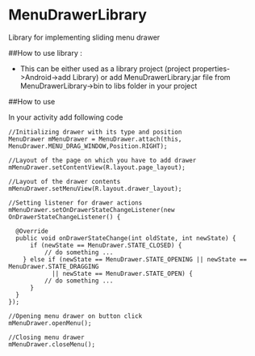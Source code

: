 MenuDrawerLibrary
=================

Library for implementing sliding menu drawer 

##How to use library :

- This can be either 
     used as a library project (project properties->Android->add Library) 
  or 
     add MenuDrawerLibrary.jar file from MenuDrawerLibrary->bin to libs folder in your project


##How to use

  In your activity add following code
  
    //Initializing drawer with its type and position
    MenuDrawer mMenuDrawer = MenuDrawer.attach(this, MenuDrawer.MENU_DRAG_WINDOW,Position.RIGHT);
    
    //Layout of the page on which you have to add drawer
    mMenuDrawer.setContentView(R.layout.page_layout);
		
	//Layout of the drawer contents
	mMenuDrawer.setMenuView(R.layout.drawer_layout);
	
	//Setting listener for drawer actions
	mMenuDrawer.setOnDrawerStateChangeListener(new OnDrawerStateChangeListener() {

	  @Override
	  public void onDrawerStateChange(int oldState, int newState) {
		  if (newState == MenuDrawer.STATE_CLOSED) {
			  // do something ...
	  	} else if (newState == MenuDrawer.STATE_OPENING || newState == MenuDrawer.STATE_DRAGGING
				|| newState == MenuDrawer.STATE_OPEN) {
			  // do something ...
 		  }
	  }
    });
	  
    //Opening menu drawer on button click
    mMenuDrawer.openMenu();
    
    //Closing menu drawer
    mMenuDrawer.closeMenu();
